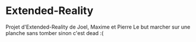 # Extended-Reality
 
Projet d'Extended-Reality de Joel, Maxime et Pierre
Le but marcher sur une planche sans tomber sinon c'est dead :( 

